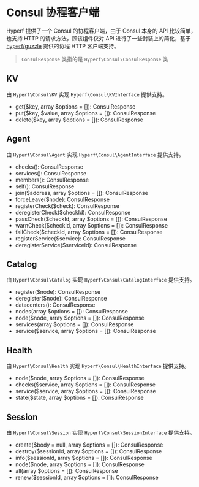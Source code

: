 # Consul 协程客户端

Hyperf 提供了一个 Consul 的协程客户端，由于 Consul 本身的 API 比较简单，也支持 HTTP 的请求方法，顾该组件仅对 API 进行了一些封装上的简化，基于 [hyperf/guzzle](https://github.com/hyperf-cloud/guzzle) 提供的协程 HTTP 客户端支持。

> `ConsulResponse` 类指的是 `Hyperf\Consul\ConsulResponse` 类

## KV

由 `Hyperf\Consul\KV` 实现 `Hyperf\Consul\KVInterface` 提供支持。

- get($key, array $options = []): ConsulResponse
- put($key, $value, array $options = []): ConsulResponse
- delete($key, array $options = []): ConsulResponse

## Agent

由 `Hyperf\Consul\Agent` 实现 `Hyperf\Consul\AgentInterface` 提供支持。

- checks(): ConsulResponse
- services(): ConsulResponse
- members(): ConsulResponse
- self(): ConsulResponse
- join($address, array $options = []): ConsulResponse
- forceLeave($node): ConsulResponse
- registerCheck($check): ConsulResponse
- deregisterCheck($checkId): ConsulResponse
- passCheck($checkId, array $options = []): ConsulResponse
- warnCheck($checkId, array $options = []): ConsulResponse
- failCheck($checkId, array $options = []): ConsulResponse
- registerService($service): ConsulResponse
- deregisterService($serviceId): ConsulResponse

## Catalog

由 `Hyperf\Consul\Catalog` 实现 `Hyperf\Consul\CatalogInterface` 提供支持。

- register($node): ConsulResponse
- deregister($node): ConsulResponse
- datacenters(): ConsulResponse
- nodes(array $options = []): ConsulResponse
- node($node, array $options = []): ConsulResponse
- services(array $options = []): ConsulResponse
- service($service, array $options = []): ConsulResponse

## Health

由 `Hyperf\Consul\Health` 实现 `Hyperf\Consul\HealthInterface` 提供支持。

- node($node, array $options = []): ConsulResponse
- checks($service, array $options = []): ConsulResponse
- service($service, array $options = []): ConsulResponse
- state($state, array $options = []): ConsulResponse

## Session

由 `Hyperf\Consul\Session` 实现 `Hyperf\Consul\SessionInterface` 提供支持。

- create($body = null, array $options = []): ConsulResponse
- destroy($sessionId, array $options = []): ConsulResponse
- info($sessionId, array $options = []): ConsulResponse
- node($node, array $options = []): ConsulResponse
- all(array $options = []): ConsulResponse
- renew($sessionId, array $options = []): ConsulResponse
